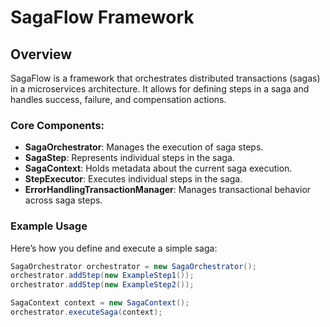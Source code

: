 # SagaFlow Framework

## Overview

SagaFlow is a framework that orchestrates distributed transactions (sagas) in a microservices architecture. It allows for defining steps in a saga and handles success, failure, and compensation actions.

### Core Components:
- **SagaOrchestrator**: Manages the execution of saga steps.
- **SagaStep**: Represents individual steps in the saga.
- **SagaContext**: Holds metadata about the current saga execution.
- **StepExecutor**: Executes individual steps in the saga.
- **ErrorHandlingTransactionManager**: Manages transactional behavior across saga steps.

### Example Usage

Here’s how you define and execute a simple saga:

```java
SagaOrchestrator orchestrator = new SagaOrchestrator();
orchestrator.addStep(new ExampleStep1());
orchestrator.addStep(new ExampleStep2());

SagaContext context = new SagaContext();
orchestrator.executeSaga(context);
